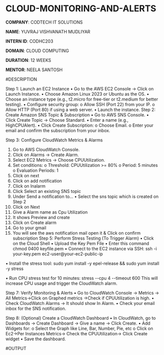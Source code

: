 # CLOUD-MONITORING-AND-ALERTS

**COMPANY**: CODTECH IT SOLUTIONS

**NAME**: YUVRAJ VISHVANATH MUDLIYAR

**INTERN ID**: CODHC203

**DOMAIN**: CLOUD COMPUTING

**DURATION**: 12 WEEKS

**MENTOR**: NEELA SANTOSH

#DESCRIPTION

Step 1: Launch an EC2 Instance
•	Go to the AWS EC2 Console → Click on Launch Instance.
•	Choose Amazon Linux 2023 or Ubuntu as the OS.
•	Choose an instance type (e.g., t2.micro for free-tier or t2.medium for better testing).
•	Configure security group:
o	Allow SSH (Port 22) from your IP.
o	Allow HTTP (Port 80) if using a web server.
•	Launch the instance.
Step 2: Create Amazon SNS Topic & Subscription
•	Go to AWS SNS Console.
•	Click Create Topic → Choose Standard.
•	Enter a name (e.g., HighCPUAlert).
•	Click Create Subscription:
o	Choose Email.
o	Enter your email and confirm the subscription from your inbox.

Step 3: Configure CloudWatch Metrics & Alarms
1.	Go to AWS CloudWatch Console.
2.	Click on Alarms → Create Alarm.
3.	Select EC2 Metrics → Choose CPUUtilization.
4.	Set conditions:
o	Threshold: CPUUtilization >= 80%
o	Period: 5 minutes
o	Evaluation Periods: 1
5.	Click on next 
6.	Click on add notification
7.	Click on Inalarm
8.	Click Select an existing SNS topic
9.	Under Send a notification to… 
•	Select the sns topic which is created on Step 2
10.	Click on Next
11.	Give a Alarm name as Cpu Utilization
12.	It shows Preview and create
13.	Click on Create alarm
14.	Go to your gmail
15.	You will see the aws notification mail open it & Click on confirm subscription
Step 5: Perform Stress Testing (To Trigger Alarm)
•	Click on the Cloud Shell
•	Upload the Key Pem File
•	Enter this command chmod 0400 keyfile.pem
•	Connect to the EC2 instance via SSH:
ssh -i your-key.pem ec2-user@your-ec2-public-ip

•	Install the stress tool:
sudo yum install -y epel-release && sudo yum install -y stress

•	Run CPU stress test for 10 minutes:
stress --cpu 4 --timeout 600
This will increase CPU usage and trigger the CloudWatch alarm.

Step 7: Verify Monitoring & Alerts
•	Go to CloudWatch Console → Metrics → All Metrics->Click on Graphed metrics ->Check if CPUUtilization is high.
•	Check CloudWatch Alarms → It should show In Alarm.
•	Check your email inbox for the SNS notification.

Step 8: (Optional) Create a CloudWatch Dashboard
•	In CloudWatch, go to Dashboards → Create Dashboard -> Give a name -> Click Create.
•	Add Widgets for:
o	Select the Graph like Line, Bar, Number, Pie, etc
o	Click on Ec2->Per Instances Metrics-> Check the CPUUtilization-> Click Create widget
•	Save the dashboard.


#OUTPUT


